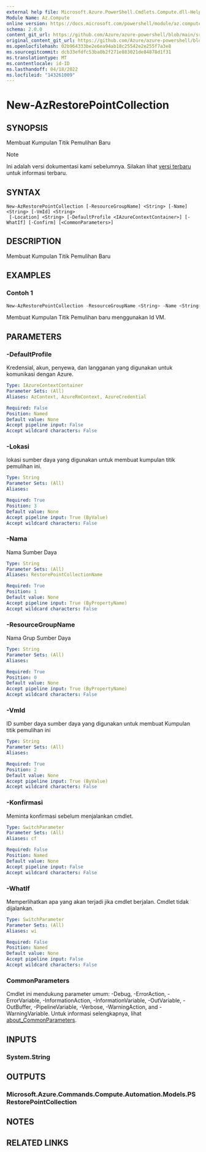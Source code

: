 ```yaml
---
external help file: Microsoft.Azure.PowerShell.Cmdlets.Compute.dll-Help.xml
Module Name: Az.Compute
online version: https://docs.microsoft.com/powershell/module/az.compute/new-azrestorepointcollection
schema: 2.0.0
content_git_url: https://github.com/Azure/azure-powershell/blob/main/src/Compute/Compute/help/New-AzRestorePointCollection.md
original_content_git_url: https://github.com/Azure/azure-powershell/blob/main/src/Compute/Compute/help/New-AzRestorePointCollection.md
ms.openlocfilehash: 02b964333be2e6ea94ab18c25542e2e255f7a3e8
ms.sourcegitcommit: dcb33efdfc53ba0b2f271e883021de84878d1f31
ms.translationtype: MT
ms.contentlocale: id-ID
ms.lasthandoff: 04/18/2022
ms.locfileid: "143261009"
---
```

# New-AzRestorePointCollection

## SYNOPSIS
Membuat Kumpulan Titik Pemulihan Baru

> [!NOTE]
>Ini adalah versi dokumentasi kami sebelumnya. Silakan lihat [versi terbaru](/powershell/module/az.compute/new-azrestorepointcollection) untuk informasi terbaru.

## SYNTAX

```
New-AzRestorePointCollection [-ResourceGroupName] <String> [-Name] <String> [-VmId] <String>
 [-Location] <String> [-DefaultProfile <IAzureContextContainer>] [-WhatIf] [-Confirm] [<CommonParameters>]
```

## DESCRIPTION
Membuat Kumpulan Titik Pemulihan Baru

## EXAMPLES

### Contoh 1
```powershell
New-AzRestorePointCollection -ResourceGroupName <String> -Name <String> -VmId <String>
```

Membuat Kumpulan Titik Pemulihan baru menggunakan Id VM.

## PARAMETERS

### -DefaultProfile
Kredensial, akun, penyewa, dan langganan yang digunakan untuk komunikasi dengan Azure.

```yaml
Type: IAzureContextContainer
Parameter Sets: (All)
Aliases: AzContext, AzureRmContext, AzureCredential

Required: False
Position: Named
Default value: None
Accept pipeline input: False
Accept wildcard characters: False
```

### -Lokasi
lokasi sumber daya yang digunakan untuk membuat kumpulan titik pemulihan ini.

```yaml
Type: String
Parameter Sets: (All)
Aliases:

Required: True
Position: 3
Default value: None
Accept pipeline input: True (ByValue)
Accept wildcard characters: False
```

### -Nama
Nama Sumber Daya

```yaml
Type: String
Parameter Sets: (All)
Aliases: RestorePointCollectionName

Required: True
Position: 1
Default value: None
Accept pipeline input: True (ByPropertyName)
Accept wildcard characters: False
```

### -ResourceGroupName
Nama Grup Sumber Daya

```yaml
Type: String
Parameter Sets: (All)
Aliases:

Required: True
Position: 0
Default value: None
Accept pipeline input: True (ByPropertyName)
Accept wildcard characters: False
```

### -VmId
ID sumber daya sumber daya yang digunakan untuk membuat Kumpulan titik pemulihan ini

```yaml
Type: String
Parameter Sets: (All)
Aliases:

Required: True
Position: 2
Default value: None
Accept pipeline input: True (ByValue)
Accept wildcard characters: False
```

### -Konfirmasi
Meminta konfirmasi sebelum menjalankan cmdlet.

```yaml
Type: SwitchParameter
Parameter Sets: (All)
Aliases: cf

Required: False
Position: Named
Default value: None
Accept pipeline input: False
Accept wildcard characters: False
```

### -WhatIf
Memperlihatkan apa yang akan terjadi jika cmdlet berjalan.
Cmdlet tidak dijalankan.

```yaml
Type: SwitchParameter
Parameter Sets: (All)
Aliases: wi

Required: False
Position: Named
Default value: None
Accept pipeline input: False
Accept wildcard characters: False
```

### CommonParameters
Cmdlet ini mendukung parameter umum: -Debug, -ErrorAction, -ErrorVariable, -InformationAction, -InformationVariable, -OutVariable, -OutBuffer, -PipelineVariable, -Verbose, -WarningAction, and -WarningVariable. Untuk informasi selengkapnya, lihat [about_CommonParameters](http://go.microsoft.com/fwlink/?LinkID=113216).

## INPUTS

### System.String

## OUTPUTS

### Microsoft.Azure.Commands.Compute.Automation.Models.PSRestorePointCollection

## NOTES

## RELATED LINKS
